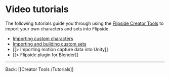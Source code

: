 # Video tutorials

The following tutorials guide you through using the [Flipside Creator Tools](/docs/2021.1/creator-tools) to import your own characters and sets into Flipside.

* [Importing custom characters](/docs/2021.1/creator-tools/tutorials/video-tutorials/characters)
* [Importing and building custom sets](/docs/2021.1/creator-tools/tutorials/video-tutorials/sets)
* [[> Importing motion capture data into Unity]]
* [[> Flipside plugin for Blender]]

---

Back: [[Creator Tools /Tutorials]]
